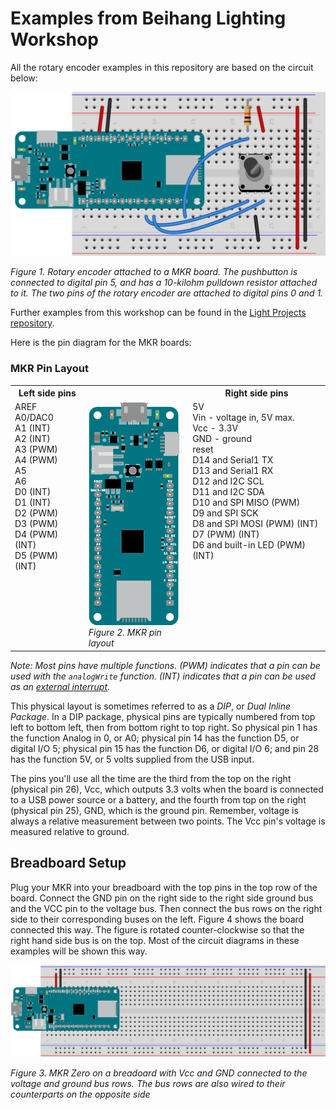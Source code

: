 # Examples from Beihang Lighting Workshop

All the rotary encoder examples in this repository are based on the circuit below:

![Figure 1. Rotary encoder attached to a MKR board](docs/img/rotaryEncoder_bb.png)

_Figure 1. Rotary encoder attached to a MKR board. The pushbutton is connected to digital pin 5, and has a 10-kilohm pulldown resistor attached to it. The two pins of the rotary encoder are attached to digital pins 0 and 1._

Further examples from this workshop can be found in the [Light Projects repository](https://tigoe.github.io/LightProjects).

Here is the pin diagram for the MKR boards:

### MKR Pin Layout
<table>
<tr>
<th>Left side pins</th>
<th></th>
<th>Right side pins</th>
</tr>
<tr>
<td style="vertical-align: top;">AREF<br />
A0/DAC0<br />
A1 (INT)<br />
A2 (INT)<br />
A3 (PWM)<br />
A4 (PWM)<br />
A5<br />
A6<br />
D0 (INT)<br />
D1 (INT)<br />
D2 (PWM)<br />
D3 (PWM)<br />
D4 (PWM) (INT)<br />
D5 (PWM) (INT)<br /></td>
<td style="vertical-align: top;"><img src="docs/img/MKRZero.png" alt="Figure 2. The MKR pin layout, with the USB connector facing up"><br />
<em>Figure 2. MKR pin layout</em>
</td>
<td style="vertical-align: top;">
5V<br />
Vin - voltage in, 5V max.<br />
Vcc - 3.3V<br />
GND - ground<br />
reset<br />
D14 and Serial1 TX<br />
D13 and Serial1 RX<br />
D12 and I2C SCL<br />
D11 and I2C SDA<br />
D10 and SPI MISO (PWM)<br />
D9 and SPI SCK<br />
D8 and SPI MOSI (PWM) (INT)<br />
D7 (PWM) (INT)<br />
D6 and built-in LED (PWM) (INT)<br /></td>
</tr>
</table>

_Note: Most pins have multiple functions. (PWM) indicates that a pin can be used with the `analogWrite` function. (INT) indicates that a pin can be used as an [external interrupt](https://www.arduino.cc/reference/en/language/functions/interrupts/interrupts/)._

This physical layout is sometimes referred to as a *DIP*, or *Dual Inline Package*. In a DIP package, physical pins are typically numbered from top left to bottom left, then from bottom right to top right. So physical pin 1 has the function Analog in 0, or A0; physical pin 14 has the function D5, or digital I/O 5; physical pin 15 has the function D6, or digital I/O 6; and pin 28 has the function 5V, or 5 volts supplied from the USB input.

The pins you'll use all the time are the third from the top on the right (physical pin 26), Vcc, which outputs 3.3 volts when the board is connected to a USB power source or a battery, and the fourth from top on the right (physical pin 25), GND, which is the ground pin. Remember, voltage is always a relative measurement between two points. The Vcc pin's voltage is measured relative to ground.

## Breadboard Setup
Plug your MKR into your breadboard with the top pins in the top row of the board. Connect the GND pin on the right side to the right side ground bus and the VCC pin to the voltage bus. Then connect the bus rows on the right side to their corresponding buses on the left. Figure 4 shows the board connected this way. The figure is rotated counter-clockwise so that the right hand side bus is on the top. Most of the circuit diagrams in these examples will be shown this way.

![Figure 3. MKR Zero on a breadoard with Vcc and GND connected to the voltage and ground bus rows. The bus rows are also wired to their counterparts on the opposite side](docs/img/mkrzero-breadboard_bb.png)

*Figure 3. MKR Zero on a breadoard with Vcc and GND connected to the voltage and ground bus rows. The bus rows are also wired to their counterparts on the opposite side*